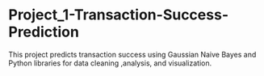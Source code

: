 # Project_1-Transaction-Success-Prediction
This project predicts transaction success using Gaussian Naive Bayes and Python libraries for data cleaning ,analysis, and visualization.
